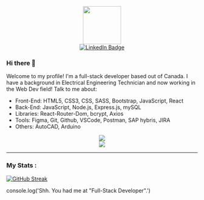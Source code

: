 <div id="header" align="center">
  <img src="https://media.giphy.com/media/M9gbBd9nbDrOTu1Mqx/giphy.gif" width="100"/>
</div>

<div id="badges" align="center">
  <a href="https://www.linkedin.com/in/jacky-du-ctech/">
    <img src="https://img.shields.io/badge/LinkedIn-blue?style=for-the-badge&logo=linkedin&logoColor=white" alt="LinkedIn Badge"/>
  </a>
</div>

### Hi there 👋
<p>Welcome to my profile! I'm a full-stack developer based out of Canada. I have a background in Electrical Engineering Technician and now working in the Web Dev field! Talk to me about:</p>

<ul>
  <li>Front-End: HTML5, CSS3, CSS, SASS, Bootstrap, JavaScript, React</li>
  <li>Back-End: JavaScript, Node.js, Express.js, mySQL</li>
  <li>Libraries: React-Router-Dom, bcrypt, Axios</li>
  <li>Tools: Figma, Git, Github, VSCode, Postman, SAP hybris, JIRA</li>
  <li>Others: AutoCAD, Arduino</li>
</ul>

<p align="center">
  <a href="https://skillicons.dev">
    <img src="https://skillicons.dev/icons?i=html,css,sass,bootstrap,js,react,nodejs,express"/> <br>
    <img src="https://skillicons.dev/icons?i=mysql,figma,git,github,vscode,autocad,arduino"/>
  </a>
</p>

---

### My Stats :

[![GitHub Streak](http://github-readme-streak-stats.herokuapp.com?user=jacky-ui&theme=dark&background=000000)](https://git.io/streak-stats)

<p>console.log('Shh. You had me at "Full-Stack Developer".')</p>
<!--
**jacky-ui/jacky-ui** is a ✨ _special_ ✨ repository because its `README.md` (this file) appears on your GitHub profile.

Here are some ideas to get you started:

- 🔭 I’m currently working on ...
- 🌱 I’m currently learning ...
- 👯 I’m looking to collaborate on ...
- 🤔 I’m looking for help with ...
- 💬 Ask me about ...
- 📫 How to reach me: ...
- 😄 Pronouns: ...
- ⚡ Fun fact: ...
-->
